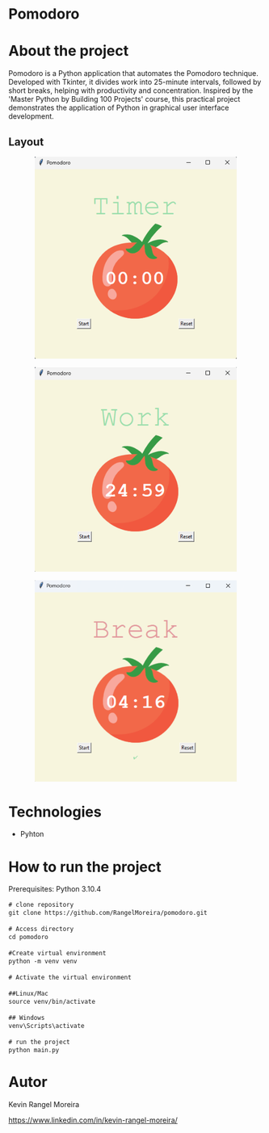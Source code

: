 # Pomodoro


# About the project

Pomodoro is a Python application that automates the Pomodoro technique. Developed with Tkinter, it divides work into 25-minute intervals, followed by short breaks, helping with productivity and concentration. Inspired by the 'Master Python by Building 100 Projects' course, this practical project demonstrates the application of Python in graphical user interface development.


## Layout

<p align="center">
  <img src="https://raw.githubusercontent.com/RangelMoreira/pomodoro/refs/heads/main/assets/start.png" alt="Web 1" width="400"/>
</p>

<p align="center">
  <img src="https://raw.githubusercontent.com/RangelMoreira/pomodoro/refs/heads/main/assets/work.png" alt="Web 2" width="400"/>
</p>

<p align="center">
  <img src="https://raw.githubusercontent.com/RangelMoreira/pomodoro/refs/heads/main/assets/Break.png" alt="Web 3" width="400"/>
</p>

# Technologies

- Pyhton 

# How to run the project

Prerequisites: Python 3.10.4

```
# clone repository
git clone https://github.com/RangelMoreira/pomodoro.git

# Access directory
cd pomodoro

#Create virtual environment
python -m venv venv

# Activate the virtual environment

##Linux/Mac
source venv/bin/activate

## Windows
venv\Scripts\activate

# run the project
python main.py
```

# Autor

Kevin Rangel Moreira

https://www.linkedin.com/in/kevin-rangel-moreira/
